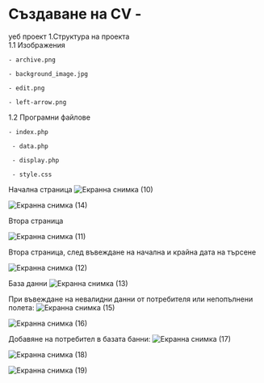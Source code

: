 # Създаване на СV -
уеб проект
1.Структура на проекта  
  1.1 Изображения 
	
	- archive.png

	- background_image.jpg

	- edit.png
	
	- left-arrow.png
									
   1.2 Програмни файлове 
	 
	- index.php

	 - data.php
	 
	 - display.php
	 
	 - style.css

  
Начална страница
![Екранна снимка (10)](https://github.com/mihail859/CVMaker-WebProject/assets/135510186/594865d0-2cd7-4c2b-818c-1240118235ba)



![Екранна снимка (14)](https://github.com/mihail859/CVMaker-WebProject/assets/135510186/88cd5ba5-bd2f-4c9a-82e1-9a3b8f448556)




Втора страница

![Екранна снимка (11)](https://github.com/mihail859/CVMaker-WebProject/assets/135510186/bc9888cd-fcf5-4105-98d1-06e96f4a4796)


Втора страница, след въвеждане на начална и крайна дата на търсене

![Екранна снимка (12)](https://github.com/mihail859/CVMaker-WebProject/assets/135510186/06078b59-4d98-480c-89e9-96216d5580f3)



База данни
![Екранна снимка (13)](https://github.com/mihail859/CVMaker-WebProject/assets/135510186/f78ec405-f6fe-49ee-8c64-4c3b78692c22)


При въвеждане на невалидни данни от потребителя или непопълнени полета:
![Екранна снимка (15)](https://github.com/mihail859/CVMaker-WebProject/assets/135510186/d0da83c5-90b3-4d51-a6f8-770a647e070d)



![Екранна снимка (16)](https://github.com/mihail859/CVMaker-WebProject/assets/135510186/29c508b4-b48d-447b-9cdb-e96ebbddaed4)


Добавяне на потребител в базата банни:
![Екранна снимка (17)](https://github.com/mihail859/CVMaker-WebProject/assets/135510186/2d706582-6e95-4282-aa6b-7e60dc20b6e4)


![Екранна снимка (18)](https://github.com/mihail859/CVMaker-WebProject/assets/135510186/ae2b0bd5-99c0-4e18-bf25-cd88e74f8437)

![Екранна снимка (19)](https://github.com/mihail859/CVMaker-WebProject/assets/135510186/387398e5-881d-4267-a465-0deb7a46ddac)












 
  
                         
